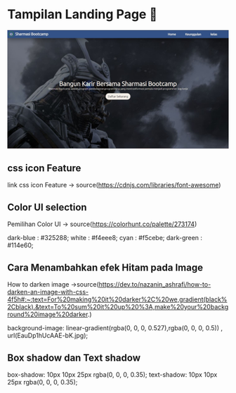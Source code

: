 # Tampilan Landing Page 🚀
![](img/Landing_page.JPG)

## css icon Feature

link css icon Feature -> source(https://cdnjs.com/libraries/font-awesome)

<link rel="stylesheet" href="https://cdnjs.cloudflare.com/ajax/libs/font-awesome/5.15.3/css/all.min.css"/>

## Color UI selection

Pemilihan Color UI -> source(https://colorhunt.co/palette/273174)

dark-blue : #325288;
white : #f4eee8;
cyan : #f5cebe;
dark-green : #114e60;

## Cara Menambahkan efek Hitam pada Image

How to darken image ->source(https://dev.to/nazanin_ashrafi/how-to-darken-an-image-with-css-4f5h#:~:text=For%20making%20it%20darker%2C%20we,gradient(black%2Cblack).&text=To%20sum%20it%20up%20%3A,make%20your%20background%20image%20darker.)

background-image: linear-gradient(rgba(0, 0, 0, 0.527),rgba(0, 0, 0, 0.5)) , url(EauDp1hUcAAE-bK.jpg);

## Box shadow dan Text shadow

box-shadow: 10px 10px 25px rgba(0, 0, 0, 0.35);
text-shadow: 10px 10px 25px rgba(0, 0, 0, 0.35);
